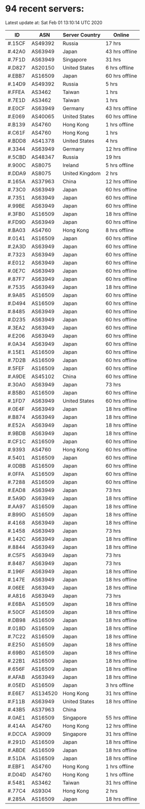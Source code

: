 # 94 recent servers:

Latest update at: Sat Feb 01 13:10:14 UTC 2020

| ID | ASN | Server Country | Online |
| -- | --- | -------------- | ------ |
| #.15CF | AS49392 | Russia | 17 hrs |
| #.42A0 | AS63949 | Japan | 43 hrs offline |
| #.7F1D | AS63949 | Singapore | 31 hrs |
| #.D827 | AS20150 | United States | 6 hrs offline |
| #.EBB7 | AS16509 | Japan | 60 hrs offline |
| #.14D9 | AS49392 | Russia | 5 hrs |
| #.FFEA | AS3462 | Taiwan | 1 hrs |
| #.7E1D | AS3462 | Taiwan | 1 hrs |
| #.E0CF | AS63949 | Germany | 43 hrs offline |
| #.E069 | AS40065 | United States | 60 hrs offline |
| #.B139 | AS4760 | Hong Kong | 1 hrs offline |
| #.C61F | AS4760 | Hong Kong | 1 hrs |
| #.BDD8 | AS41378 | United States | 4 hrs |
| #.3344 | AS63949 | Germany | 12 hrs offline |
| #.5CBD | AS48347 | Russia | 19 hrs |
| #.900C | AS8075 | Ireland | 5 hrs offline |
| #.DDA9 | AS8075 | United Kingdom | 2 hrs |
| #.165A | AS37963 | China | 12 hrs offline |
| #.73C0 | AS63949 | Japan | 60 hrs offline |
| #.7351 | AS63949 | Japan | 60 hrs offline |
| #.99BE | AS63949 | Japan | 60 hrs offline |
| #.3FB0 | AS16509 | Japan | 18 hrs offline |
| #.FD9D | AS63949 | Japan | 60 hrs offline |
| #.BA03 | AS4760 | Hong Kong | 8 hrs offline |
| #.0141 | AS16509 | Japan | 60 hrs offline |
| #.2A3D | AS63949 | Japan | 60 hrs offline |
| #.7323 | AS63949 | Japan | 60 hrs offline |
| #.E012 | AS63949 | Japan | 60 hrs offline |
| #.0E7C | AS63949 | Japan | 60 hrs offline |
| #.87F7 | AS63949 | Japan | 60 hrs offline |
| #.7535 | AS63949 | Japan | 18 hrs offline |
| #.9A85 | AS16509 | Japan | 60 hrs offline |
| #.D494 | AS16509 | Japan | 60 hrs offline |
| #.8485 | AS63949 | Japan | 60 hrs offline |
| #.D235 | AS63949 | Japan | 60 hrs offline |
| #.3EA2 | AS63949 | Japan | 60 hrs offline |
| #.E206 | AS63949 | Japan | 60 hrs offline |
| #.0A34 | AS63949 | Japan | 60 hrs offline |
| #.15E1 | AS16509 | Japan | 60 hrs offline |
| #.7D2B | AS16509 | Japan | 60 hrs offline |
| #.5FEF | AS16509 | Japan | 60 hrs offline |
| #.A9DE | AS45102 | China | 60 hrs offline |
| #.30A0 | AS63949 | Japan | 73 hrs |
| #.B5B0 | AS16509 | Japan | 60 hrs offline |
| #.1FD7 | AS63949 | United States | 60 hrs offline |
| #.0E4F | AS63949 | Japan | 18 hrs offline |
| #.B874 | AS63949 | Japan | 18 hrs offline |
| #.E52A | AS63949 | Japan | 18 hrs offline |
| #.9BDB | AS63949 | Japan | 18 hrs offline |
| #.CF1C | AS16509 | Japan | 60 hrs offline |
| #.9393 | AS4760 | Hong Kong | 60 hrs offline |
| #.5401 | AS16509 | Japan | 60 hrs offline |
| #.0DBB | AS16509 | Japan | 60 hrs offline |
| #.0FFA | AS16509 | Japan | 60 hrs offline |
| #.7288 | AS16509 | Japan | 60 hrs offline |
| #.EAD8 | AS63949 | Japan | 73 hrs |
| #.5A9D | AS63949 | Japan | 18 hrs offline |
| #.AA97 | AS16509 | Japan | 18 hrs offline |
| #.B99D | AS16509 | Japan | 18 hrs offline |
| #.4168 | AS63949 | Japan | 18 hrs offline |
| #.1458 | AS63949 | Japan | 73 hrs |
| #.142C | AS63949 | Japan | 18 hrs offline |
| #.8844 | AS63949 | Japan | 18 hrs offline |
| #.C5F5 | AS63949 | Japan | 73 hrs |
| #.8487 | AS63949 | Japan | 73 hrs |
| #.196F | AS63949 | Japan | 18 hrs offline |
| #.147E | AS63949 | Japan | 18 hrs offline |
| #.06EE | AS63949 | Japan | 18 hrs offline |
| #.A816 | AS63949 | Japan | 73 hrs |
| #.E6BA | AS16509 | Japan | 18 hrs offline |
| #.50CF | AS16509 | Japan | 18 hrs offline |
| #.DB98 | AS16509 | Japan | 18 hrs offline |
| #.018D | AS16509 | Japan | 18 hrs offline |
| #.7C22 | AS16509 | Japan | 18 hrs offline |
| #.E250 | AS16509 | Japan | 18 hrs offline |
| #.69B0 | AS16509 | Japan | 18 hrs offline |
| #.22B1 | AS16509 | Japan | 18 hrs offline |
| #.656F | AS16509 | Japan | 18 hrs offline |
| #.AFAB | AS63949 | Japan | 18 hrs offline |
| #.05ED | AS16509 | Japan | 3 hrs offline |
| #.E6E7 | AS134520 | Hong Kong | 31 hrs offline |
| #.F11B | AS63949 | United States | 18 hrs offline |
| #.43B5 | AS37963 | China | |
| #.0AE1 | AS16509 | Singapore | 55 hrs offline |
| #.414A | AS4760 | Hong Kong | 12 hrs offline |
| #.DCCA | AS9009 | Singapore | 31 hrs offline |
| #.291D | AS16509 | Japan | 18 hrs offline |
| #.ABDE | AS16509 | Japan | 18 hrs offline |
| #.51DA | AS16509 | Japan | 18 hrs offline |
| #.EBF1 | AS4760 | Hong Kong | 1 hrs offline |
| #.D04D | AS4760 | Hong Kong | 1 hrs offline |
| #.5481 | AS3462 | Taiwan | 31 hrs offline |
| #.77C4 | AS9304 | Hong Kong | 2 hrs |
| #.285A | AS16509 | Japan | 18 hrs offline |


